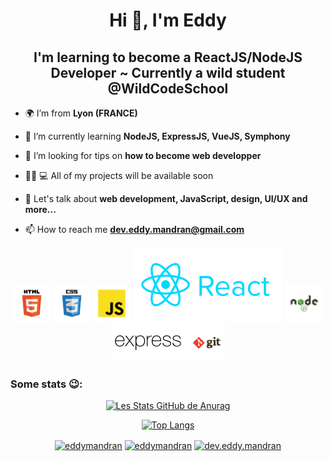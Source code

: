 <h1 align="center">Hi 👋, I'm Eddy</h1>

<h2 align="center">I'm learning to become a ReactJS/NodeJS Developer ~ Currently a wild student @WildCodeSchool</h2>

- 🌍 I’m from **Lyon (FRANCE)**

- 🌱 I’m currently learning **NodeJS, ExpressJS, VueJS, Symphony**

- 🤝 I’m looking for tips on **how to become web developper**

- 👨‍🦱 💻 All of my projects will be available soon

- 💬 Let's talk about **web development, JavaScript, design, UI/UX and more...**

- 📫 How to reach me **dev.eddy.mandran@gmail.com**

<p align="center">
<img src="./img/HTML-5.svg" alt="html5" width="60" height="60"/> 
<img src="./img/CSS-3.svg" alt="css3" width="60" height="60"/>
<img src="./img/JavaScript.svg" alt="javascript" width="60" height="60"/> 
<img src="./img/reactjs.svg" alt="react" />
<img src="./img/Node-JS.svg" alt="nodejs" height="60"/> 
<img src="./img/expressjs.svg" alt="express"  height="60"/>
<img src="./img/Git.svg" alt="git" height="60"/> 

<h3> Some stats 😉: </h3> 
<span align="center">

[![Les Stats GitHub de Anurag](https://github-readme-stats.vercel.app/api?username=eddymandran)](https://github.com/anuraghazra/github-readme-stats)

[![Top Langs](https://github-readme-stats.vercel.app/api/top-langs/?username=eddymandran&layout=compact)](https://github.com/anuraghazra/github-readme-stats)

</span>

<p align="center">
<a href="https://codepen.io/eddymandran" target="blank"><img align="center" src="https://cdn.jsdelivr.net/npm/simple-icons@3.0.1/icons/codepen.svg" alt="eddymandran" height="30" width="30" /></a>
<a href="https://linkedin.com/in/eddymandran" target="blank"><img align="center" src="https://cdn.jsdelivr.net/npm/simple-icons@3.0.1/icons/linkedin.svg" alt="eddymandran" height="30" width="30" /></a>
<a href="https://codesandbox.io/u/dev.eddy.mandran" target="blank"><img align="center" src="https://cdn.jsdelivr.net/npm/simple-icons@3.0.1/icons/codesandbox.svg" alt="dev.eddy.mandran" height="30" width="30" /></a>
</p>


<!--
**eddymandran/eddymandran** is a ✨ _special_ ✨ repository because its `README.md` (this file) appears on your GitHub profile.

Here are some ideas to get you started:
- earth_africa I’m from Lyon (FRANCE)
- 🔭 I’m currently working on ...
- 🌱 I’m currently learning ...
- 👯 I’m looking to collaborate on ...
- 🤔 I’m looking for help with ...
- 💬 Ask me about ...
- 📫 How to reach me: ...
- 😄 Pronouns: ...
- ⚡ Fun fact: ...
-->
